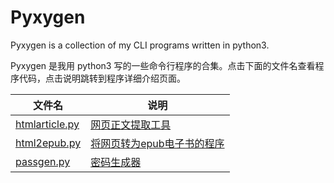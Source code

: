 Pyxygen
==============

Pyxygen is a collection of my CLI programs written in python3.

Pyxygen 是我用 python3 写的一些命令行程序的合集。点击下面的文件名查看程序代码，点击说明跳转到程序详细介绍页面。

文件名                                        | 说明
----------------------------------------------|------------------------------------------------------
[htmlarticle.py](src/pyxygen/htmlarticle.py)  | [网页正文提取工具](docs/htmlarticle_zh.md)
[html2epub.py](src/pyxygen/html2epub.py)      | [将网页转为epub电子书的程序](docs/html2epub_zh.md)
[passgen.py](src/pyxygen/passgen.py)          | [密码生成器](docs/passgen_zh.md)
